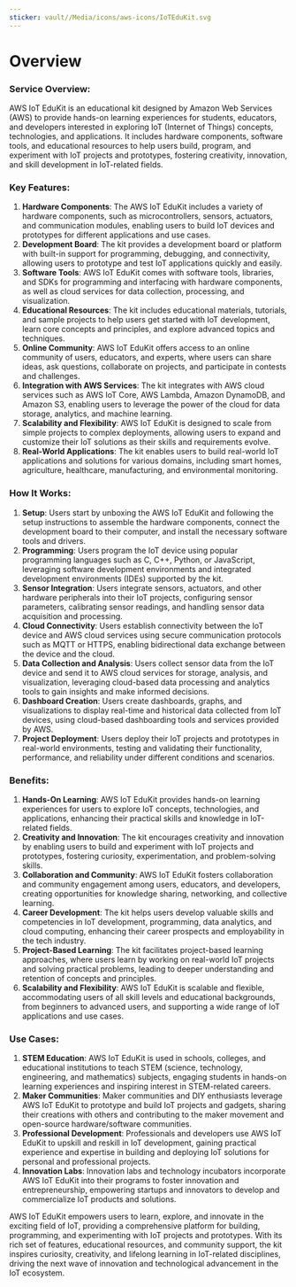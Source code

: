 ```yaml
---
sticker: vault//Media/icons/aws-icons/IoTEduKit.svg
---
```

# Overview

### Service Overview:

AWS IoT EduKit is an educational kit designed by Amazon Web Services (AWS) to provide hands-on learning experiences for students, educators, and developers interested in exploring IoT (Internet of Things) concepts, technologies, and applications. It includes hardware components, software tools, and educational resources to help users build, program, and experiment with IoT projects and prototypes, fostering creativity, innovation, and skill development in IoT-related fields.

### Key Features:

1. **Hardware Components**: The AWS IoT EduKit includes a variety of hardware components, such as microcontrollers, sensors, actuators, and communication modules, enabling users to build IoT devices and prototypes for different applications and use cases.
2. **Development Board**: The kit provides a development board or platform with built-in support for programming, debugging, and connectivity, allowing users to prototype and test IoT applications quickly and easily.
3. **Software Tools**: AWS IoT EduKit comes with software tools, libraries, and SDKs for programming and interfacing with hardware components, as well as cloud services for data collection, processing, and visualization.
4. **Educational Resources**: The kit includes educational materials, tutorials, and sample projects to help users get started with IoT development, learn core concepts and principles, and explore advanced topics and techniques.
5. **Online Community**: AWS IoT EduKit offers access to an online community of users, educators, and experts, where users can share ideas, ask questions, collaborate on projects, and participate in contests and challenges.
6. **Integration with AWS Services**: The kit integrates with AWS cloud services such as AWS IoT Core, AWS Lambda, Amazon DynamoDB, and Amazon S3, enabling users to leverage the power of the cloud for data storage, analytics, and machine learning.
7. **Scalability and Flexibility**: AWS IoT EduKit is designed to scale from simple projects to complex deployments, allowing users to expand and customize their IoT solutions as their skills and requirements evolve.
8. **Real-World Applications**: The kit enables users to build real-world IoT applications and solutions for various domains, including smart homes, agriculture, healthcare, manufacturing, and environmental monitoring.

### How It Works:

1. **Setup**: Users start by unboxing the AWS IoT EduKit and following the setup instructions to assemble the hardware components, connect the development board to their computer, and install the necessary software tools and drivers.
2. **Programming**: Users program the IoT device using popular programming languages such as C, C++, Python, or JavaScript, leveraging software development environments and integrated development environments (IDEs) supported by the kit.
3. **Sensor Integration**: Users integrate sensors, actuators, and other hardware peripherals into their IoT projects, configuring sensor parameters, calibrating sensor readings, and handling sensor data acquisition and processing.
4. **Cloud Connectivity**: Users establish connectivity between the IoT device and AWS cloud services using secure communication protocols such as MQTT or HTTPS, enabling bidirectional data exchange between the device and the cloud.
5. **Data Collection and Analysis**: Users collect sensor data from the IoT device and send it to AWS cloud services for storage, analysis, and visualization, leveraging cloud-based data processing and analytics tools to gain insights and make informed decisions.
6. **Dashboard Creation**: Users create dashboards, graphs, and visualizations to display real-time and historical data collected from IoT devices, using cloud-based dashboarding tools and services provided by AWS.
7. **Project Deployment**: Users deploy their IoT projects and prototypes in real-world environments, testing and validating their functionality, performance, and reliability under different conditions and scenarios.

### Benefits:

1. **Hands-On Learning**: AWS IoT EduKit provides hands-on learning experiences for users to explore IoT concepts, technologies, and applications, enhancing their practical skills and knowledge in IoT-related fields.
2. **Creativity and Innovation**: The kit encourages creativity and innovation by enabling users to build and experiment with IoT projects and prototypes, fostering curiosity, experimentation, and problem-solving skills.
3. **Collaboration and Community**: AWS IoT EduKit fosters collaboration and community engagement among users, educators, and developers, creating opportunities for knowledge sharing, networking, and collective learning.
4. **Career Development**: The kit helps users develop valuable skills and competencies in IoT development, programming, data analytics, and cloud computing, enhancing their career prospects and employability in the tech industry.
5. **Project-Based Learning**: The kit facilitates project-based learning approaches, where users learn by working on real-world IoT projects and solving practical problems, leading to deeper understanding and retention of concepts and principles.
6. **Scalability and Flexibility**: AWS IoT EduKit is scalable and flexible, accommodating users of all skill levels and educational backgrounds, from beginners to advanced users, and supporting a wide range of IoT applications and use cases.

### Use Cases:

1. **STEM Education**: AWS IoT EduKit is used in schools, colleges, and educational institutions to teach STEM (science, technology, engineering, and mathematics) subjects, engaging students in hands-on learning experiences and inspiring interest in STEM-related careers.
2. **Maker Communities**: Maker communities and DIY enthusiasts leverage AWS IoT EduKit to prototype and build IoT projects and gadgets, sharing their creations with others and contributing to the maker movement and open-source hardware/software communities.
3. **Professional Development**: Professionals and developers use AWS IoT EduKit to upskill and reskill in IoT development, gaining practical experience and expertise in building and deploying IoT solutions for personal and professional projects.
4. **Innovation Labs**: Innovation labs and technology incubators incorporate AWS IoT EduKit into their programs to foster innovation and entrepreneurship, empowering startups and innovators to develop and commercialize IoT products and solutions.

AWS IoT EduKit empowers users to learn, explore, and innovate in the exciting field of IoT, providing a comprehensive platform for building, programming, and experimenting with IoT projects and prototypes. With its rich set of features, educational resources, and community support, the kit inspires curiosity, creativity, and lifelong learning in IoT-related disciplines, driving the next wave of innovation and technological advancement in the IoT ecosystem.
